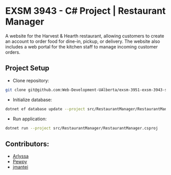 # EXSM 3943 - C# Project | Restaurant Manager

A website for the Harvest & Hearth restaurant, allowing customers to create an account to order food for dine-in, pickup, or delivery. The website also includes a web portal for the kitchen staff to manage incoming customer orders.

## Project Setup

- Clone repository:

```bash
git clone git@github.com:Web-Development-UAlberta/exsm-3951-exsm-3943-spring-2025-python-c-project-team-restaurant-c.git
```

- Initialize database:

```bash
dotnet ef database update --project src/RestaurantManager/RestaurantManager.csproj
```

- Run application:

```bash
dotnet run --project src/RestaurantManager/RestaurantManager.csproj
```

## Contributors:

- [Arlyssa](https://github.com/Arlyssa)
- [Pewpy](https://github.com/Pewpy)
- [jmantei](https://github.com/jmantei)
